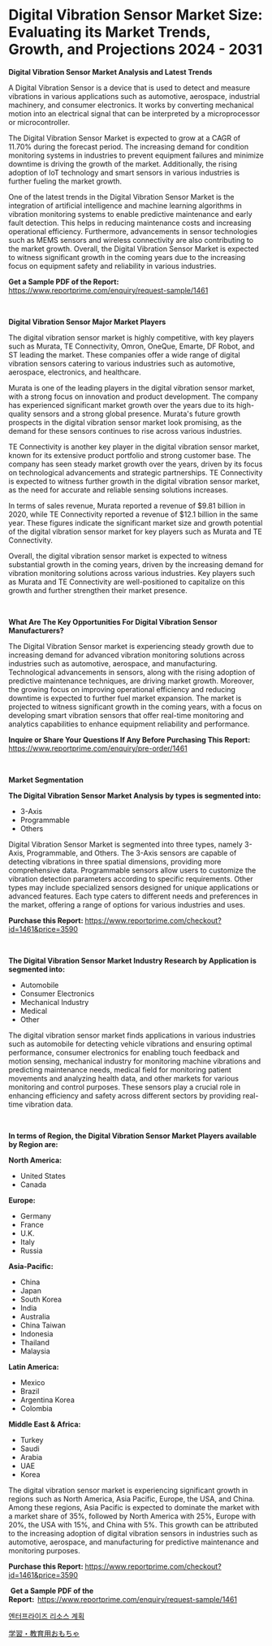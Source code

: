 <p><h1>Digital Vibration Sensor Market Size: Evaluating its Market Trends, Growth, and Projections 2024 - 2031</h1></p><p><strong>Digital Vibration Sensor Market Analysis and Latest Trends</strong></p>
<p><p>A Digital Vibration Sensor is a device that is used to detect and measure vibrations in various applications such as automotive, aerospace, industrial machinery, and consumer electronics. It works by converting mechanical motion into an electrical signal that can be interpreted by a microprocessor or microcontroller.</p><p>The Digital Vibration Sensor Market is expected to grow at a CAGR of 11.70% during the forecast period. The increasing demand for condition monitoring systems in industries to prevent equipment failures and minimize downtime is driving the growth of the market. Additionally, the rising adoption of IoT technology and smart sensors in various industries is further fueling the market growth.</p><p>One of the latest trends in the Digital Vibration Sensor Market is the integration of artificial intelligence and machine learning algorithms in vibration monitoring systems to enable predictive maintenance and early fault detection. This helps in reducing maintenance costs and increasing operational efficiency. Furthermore, advancements in sensor technologies such as MEMS sensors and wireless connectivity are also contributing to the market growth. Overall, the Digital Vibration Sensor Market is expected to witness significant growth in the coming years due to the increasing focus on equipment safety and reliability in various industries.</p></p>
<p><strong>Get a Sample PDF of the Report:&nbsp;</strong> <a href="https://www.reportprime.com/enquiry/request-sample/1461">https://www.reportprime.com/enquiry/request-sample/1461</a></p>
<p>&nbsp;</p>
<p><strong>Digital Vibration Sensor Major Market Players</strong></p>
<p><p>The digital vibration sensor market is highly competitive, with key players such as Murata, TE Connectivity, Omron, OneQue, Emarte, DF Robot, and ST leading the market. These companies offer a wide range of digital vibration sensors catering to various industries such as automotive, aerospace, electronics, and healthcare.</p><p>Murata is one of the leading players in the digital vibration sensor market, with a strong focus on innovation and product development. The company has experienced significant market growth over the years due to its high-quality sensors and a strong global presence. Murata's future growth prospects in the digital vibration sensor market look promising, as the demand for these sensors continues to rise across various industries.</p><p>TE Connectivity is another key player in the digital vibration sensor market, known for its extensive product portfolio and strong customer base. The company has seen steady market growth over the years, driven by its focus on technological advancements and strategic partnerships. TE Connectivity is expected to witness further growth in the digital vibration sensor market, as the need for accurate and reliable sensing solutions increases.</p><p>In terms of sales revenue, Murata reported a revenue of $9.81 billion in 2020, while TE Connectivity reported a revenue of $12.1 billion in the same year. These figures indicate the significant market size and growth potential of the digital vibration sensor market for key players such as Murata and TE Connectivity.</p><p>Overall, the digital vibration sensor market is expected to witness substantial growth in the coming years, driven by the increasing demand for vibration monitoring solutions across various industries. Key players such as Murata and TE Connectivity are well-positioned to capitalize on this growth and further strengthen their market presence.</p></p>
<p>&nbsp;</p>
<p><strong>What Are The Key Opportunities For Digital Vibration Sensor Manufacturers?</strong></p>
<p><p>The Digital Vibration Sensor market is experiencing steady growth due to increasing demand for advanced vibration monitoring solutions across industries such as automotive, aerospace, and manufacturing. Technological advancements in sensors, along with the rising adoption of predictive maintenance techniques, are driving market growth. Moreover, the growing focus on improving operational efficiency and reducing downtime is expected to further fuel market expansion. The market is projected to witness significant growth in the coming years, with a focus on developing smart vibration sensors that offer real-time monitoring and analytics capabilities to enhance equipment reliability and performance.</p></p>
<p><strong>Inquire or Share Your Questions If Any Before Purchasing This Report:</strong> <a href="https://www.reportprime.com/enquiry/pre-order/1461">https://www.reportprime.com/enquiry/pre-order/1461</a></p>
<p>&nbsp;</p>
<p><strong>Market Segmentation</strong></p>
<p><strong>The Digital Vibration Sensor Market Analysis by types is segmented into:</strong></p>
<p><ul><li>3-Axis</li><li>Programmable</li><li>Others</li></ul></p>
<p><p>Digital Vibration Sensor Market is segmented into three types, namely 3-Axis, Programmable, and Others. The 3-Axis sensors are capable of detecting vibrations in three spatial dimensions, providing more comprehensive data. Programmable sensors allow users to customize the vibration detection parameters according to specific requirements. Other types may include specialized sensors designed for unique applications or advanced features. Each type caters to different needs and preferences in the market, offering a range of options for various industries and uses.</p></p>
<p><strong>Purchase this Report:&nbsp;</strong><a href="https://www.reportprime.com/checkout?id=1461&price=3590">https://www.reportprime.com/checkout?id=1461&price=3590</a></p>
<p>&nbsp;</p>
<p><strong>The Digital Vibration Sensor Market Industry Research by Application is segmented into:</strong></p>
<p><ul><li>Automobile</li><li>Consumer Electronics</li><li>Mechanical Industry</li><li>Medical</li><li>Other</li></ul></p>
<p><p>The digital vibration sensor market finds applications in various industries such as automobile for detecting vehicle vibrations and ensuring optimal performance, consumer electronics for enabling touch feedback and motion sensing, mechanical industry for monitoring machine vibrations and predicting maintenance needs, medical field for monitoring patient movements and analyzing health data, and other markets for various monitoring and control purposes. These sensors play a crucial role in enhancing efficiency and safety across different sectors by providing real-time vibration data.</p></p>
<p>&nbsp;</p>
<p><strong>In terms of Region, the Digital Vibration Sensor Market Players available by Region are:</strong></p>
<p>
    <p> <strong> North America: </strong>
        <ul>
            <li>United States</li>
            <li>Canada</li>
        </ul>
        </p> 
    <p> <strong> Europe: </strong>
        <ul>
            <li>Germany</li>
            <li>France</li>
            <li>U.K.</li>
            <li>Italy</li>
            <li>Russia</li>
        </ul>
        </p> 
    <p> <strong> Asia-Pacific: </strong>
        <ul>
            <li>China</li>
            <li>Japan</li>
            <li>South Korea</li>
            <li>India</li>
            <li>Australia</li>
            <li>China Taiwan</li>
            <li>Indonesia</li>
            <li>Thailand</li>
            <li>Malaysia</li>
        </ul>
        </p> 
    <p> <strong> Latin America: </strong>
        <ul>
            <li>Mexico</li>
            <li>Brazil</li>
            <li>Argentina Korea</li>
            <li>Colombia</li>
        </ul>
        </p> 
    <p> <strong> Middle East & Africa: </strong>
        <ul>
            <li>Turkey</li>
            <li>Saudi</li>
            <li>Arabia</li>
            <li>UAE</li>
            <li>Korea</li>
        </ul>
    </p>
    </p>
<p><p>The digital vibration sensor market is experiencing significant growth in regions such as North America, Asia Pacific, Europe, the USA, and China. Among these regions, Asia Pacific is expected to dominate the market with a market share of 35%, followed by North America with 25%, Europe with 20%, the USA with 15%, and China with 5%. This growth can be attributed to the increasing adoption of digital vibration sensors in industries such as automotive, aerospace, and manufacturing for predictive maintenance and monitoring purposes.</p></p>
<p><strong>Purchase this Report: </strong><a href="https://www.reportprime.com/checkout?id=1461&price=3590">https://www.reportprime.com/checkout?id=1461&price=3590</a></p>
<p>&nbsp;<strong>Get a Sample PDF of the Report:&nbsp;&nbsp;</strong><a href="https://www.reportprime.com/enquiry/request-sample/1461">https://www.reportprime.com/enquiry/request-sample/1461</a></p>
<p><strong></strong></p>
<p><p><a href="https://github.com/oajzkywllm460/Market-Research-Report-List-1/blob/main/40576668743.md">엔터프라이즈 리소스 계획</a></p><p><a href="https://github.com/mreklxf44233/Market-Research-Report-List-1/blob/main/27763799497.md">学習・教育用おもちゃ</a></p></p>